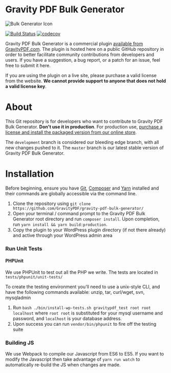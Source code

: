 Gravity PDF Bulk Generator
==========================

![Bulk Generator Icon](https://resources.gravitypdf.com/uploads/2020/04/bulk-generator-cover-artwork.png)

[![Build Status](https://travis-ci.org/GravityPDF/gravity-pdf-bulk-generator.svg?branch=development)](https://travis-ci.org/GravityPDF/gravity-pdf-bulk-generator) [![codecov](https://codecov.io/gh/GravityPDF/gravity-pdf-bulk-generator/branch/development/graph/badge.svg)](https://codecov.io/gh/GravityPDF/gravity-pdf-bulk-generator)

Gravity PDF Bulk Generator is a commercial plugin [available from GravityPDF.com](https://gravitypdf.com/shop/bulk-generator-add-on/). The plugin is hosted here on a public GitHub repository in order to better facilitate community contributions from developers and users. If you have a suggestion, a bug report, or a patch for an issue, feel free to submit it here.

If you are using the plugin on a live site, please purchase a valid license from the website. **We cannot provide support to anyone that does not hold a valid license key**.

# About

This Git repository is for developers who want to contribute to Gravity PDF Bulk Generator. **Don't use it in production**. For production use, [purchase a license and install the packaged version from our online store](https://gravitypdf.com/shop/bulk-generator-add-on/).

The `development` branch is considered our bleeding edge branch, with all new changes pushed to it. The `master` branch is our latest stable version of Gravity PDF Bulk Generator.

# Installation

Before beginning, ensure you have [Git](https://git-scm.com/), [Composer](https://getcomposer.org/) and [Yarn](https://yarnpkg.com/en/docs/install) installed and their commands are globally accessible via the command line.

1. Clone the repository using `git clone https://github.com/GravityPDF/gravity-pdf-bulk-generator/`
1. Open your terminal / command prompt to the Gravity PDF Bulk Generator root directory and run `composer install`. Upon completion, run `yarn install && yarn build:production`.
1. Copy the plugin to your WordPress plugin directory (if not there already) and active through your WordPress admin area

### Run Unit Tests

#### PHPUnit

We use PHPUnit to test out all the PHP we write. The tests are located in `tests/phpunit/unit-tests/`

To create the testing environment you'll need to use a unix-style CLI, and have the following commands available: unzip, tar, curl/wget, svn, mysqladmin

1. Run `bash ./bin/install-wp-tests.sh gravitypdf_test root root localhost` where `root root` is substituted for your mysql username and password, and `localhost` is your database address.
2. Upon success you can run `vendor/bin/phpunit` to fire off the testing suite
 
### Building JS

We use Webpack to compile our Javascript from ES6 to ES5. If you want to modify the Javascript then take advantage of `yarn run watch` to automatically re-build the JS when changes are made.
